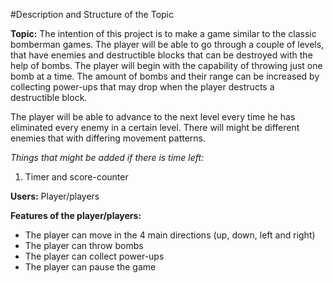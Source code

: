 #Description and Structure of the Topic

**Topic:** The intention of this project is to make a game similar to the classic bomberman games. The player will be able to go through a couple of levels, that have enemies and destructible blocks that can be destroyed with the help of bombs. The player will begin with the capability of throwing just one bomb at a time. The amount of bombs and their range can be increased by collecting power-ups that may drop when the player destructs a destructible block.

The player will be able to advance to the next level every time he has eliminated every enemy in a certain level. There will might be different enemies that with differing movement patterns.

*Things that might be added if there is time left:*

1. Timer and score-counter

**Users:** Player/players
		
**Features of the player/players:**
* The player can move in the 4 main directions (up, down, left and right)
* The player can throw bombs
* The player can collect power-ups
* The player can pause the game
